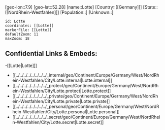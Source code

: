 ﻿---
location: [52.28,7.9]
mapzoom: [7,12] 
mapmarker: city 
type: City
tags:
- geo/City


SpocWebEntityId: 32103
isDeleted: false
confidential: public

---
[geo-lon::7.9]
[geo-lat::52.28]
[name::Lotte]
[Country::[[Germany]]]
[State::[[NordRhein-Westfahlen]]]
[Population::]
[Unknown::]


```leaflet
id: Lotte
coordinates: [[Lotte]]
markerFile: [[Lotte]]
defaultZoom: 11 
maxZoom: 18
```


## Confidential Links & Embeds: 
-[[Lotte|Lotte]]] 
- [[../../../../../../../../_internal/geo/Continent/Europe/Germany/West/NordRhein-Westfahlen/City/Lotte.internal|Lotte.internal]] 
- [[../../../../../../../../_protect/geo/Continent/Europe/Germany/West/NordRhein-Westfahlen/City/Lotte.protect|Lotte.protect]] 
- [[../../../../../../../../_private/geo/Continent/Europe/Germany/West/NordRhein-Westfahlen/City/Lotte.private|Lotte.private]] 
- [[../../../../../../../../_personal/geo/Continent/Europe/Germany/West/NordRhein-Westfahlen/City/Lotte.personal|Lotte.personal]] 
- [[../../../../../../../../_secret/geo/Continent/Europe/Germany/West/NordRhein-Westfahlen/City/Lotte.secret|Lotte.secret]] 
